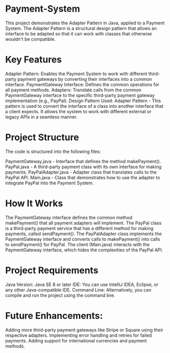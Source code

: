 # Payment-System
This project demonstrates the Adapter Pattern in Java, applied to a Payment System. The Adapter Pattern is a structural design pattern that allows an interface to be adapted so that it can work with classes that otherwise wouldn't be compatible.

# Key Features
Adapter Pattern: Enables the Payment System to work with different third-party payment gateways by converting their interfaces into a common interface.
PaymentGateway Interface: Defines the common operations for all payment methods.
Adapters: Translate calls from the common PaymentGateway interface to the specific third-party payment gateway implementation (e.g., PayPal).
Design Pattern Used:
Adapter Pattern - This pattern is used to convert the interface of a class into another interface that a client expects. It allows the system to work with different external or legacy APIs in a seamless manner.

# Project Structure
The code is structured into the following files:

PaymentGateway.java - Interface that defines the method makePayment().
PayPal.java - A third-party payment class with its own interface for making payments.
PayPalAdapter.java - Adapter class that translates calls to the PayPal API.
Main.java - Class that demonstrates how to use the adapter to integrate PayPal into the Payment System.

# How It Works
The PaymentGateway interface defines the common method makePayment() that all payment adapters will implement.
The PayPal class is a third-party payment service that has a different method for making payments, called sendPayment().
The PayPalAdapter class implements the PaymentGateway interface and converts calls to makePayment() into calls to sendPayment() for PayPal.
The client (Main.java) interacts with the PaymentGateway interface, which hides the complexities of the PayPal API.

# Project Requirements
Java Version: Java SE 8 or later
IDE: You can use IntelliJ IDEA, Eclipse, or any other Java-compatible IDE.
Command Line: Alternatively, you can compile and run the project using the command line.

# Future Enhancements:
Adding more third-party payment gateways like Stripe or Square using their respective adapters.
Implementing error handling and retries for failed payments.
Adding support for international currencies and payment methods.
